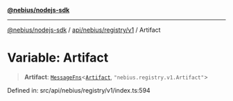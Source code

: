 [**@nebius/nodejs-sdk**](../../../../../README.md)

***

[@nebius/nodejs-sdk](../../../../../README.md) / [api/nebius/registry/v1](../README.md) / Artifact

# Variable: Artifact

> **Artifact**: [`MessageFns`](../../../../../runtime/protos/core/interfaces/MessageFns.md)\<[`Artifact`](../interfaces/Artifact.md), `"nebius.registry.v1.Artifact"`\>

Defined in: src/api/nebius/registry/v1/index.ts:594
